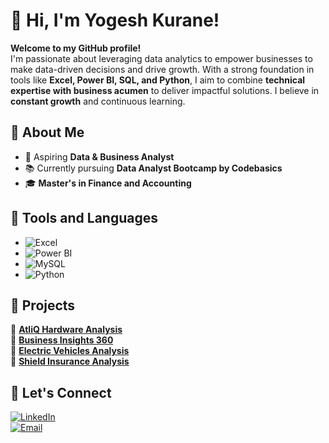 # 👋 Hi, I'm Yogesh Kurane!  

**Welcome to my GitHub profile!**  
I'm passionate about leveraging data analytics to empower businesses to make data-driven decisions and drive growth. With a strong foundation in tools like **Excel, Power BI, SQL, and Python**, I aim to combine **technical expertise with business acumen** to deliver impactful solutions. I believe in **constant growth** and continuous learning.  

## 🔹 About Me  
- 🎯 Aspiring **Data & Business Analyst**  
- 📚 Currently pursuing **Data Analyst Bootcamp by Codebasics**  
- 🎓 **Master's in Finance and Accounting**  

## 🔹 Tools and Languages  
- ![Excel](https://img.shields.io/badge/Microsoft_Excel-217346?style=for-the-badge&logo=microsoft-excel&logoColor=white)  
- ![Power BI](https://img.shields.io/badge/Power_BI-F2C811?style=for-the-badge&logo=power-bi&logoColor=black)  
- ![MySQL](https://img.shields.io/badge/MySQL-4479A1?style=for-the-badge&logo=mysql&logoColor=white)  
- ![Python](https://img.shields.io/badge/Python-3776AB?style=for-the-badge&logo=python&logoColor=white)  

## 🔹 Projects  
📌 **[AtliQ Hardware Analysis](https://github.com/Yogesh-Kurane/AtliQ-Hardware-Analysis)**   
📌 **[Business Insights 360](https://github.com/Yogesh-Kurane/Business-Insights-360)**  
📌 **[Electric Vehicles Analysis](https://github.com/Yogesh-Kurane/Electric-Vehicles-Analysis)**  
📌 **[Shield Insurance Analysis](https://app.powerbi.com/view?r=eyJrIjoiNDFkYmYyNWQtMGY3Zi00YzM3LTgzYjktZjQ4ZWVlOTEyNmRlIiwidCI6ImM2ZTU0OWIzLTVmNDUtNDAzMi1hYWU5LWQ0MjQ0ZGM1YjJjNCJ9)**  

## 🔹 Let's Connect  
[![LinkedIn](https://img.shields.io/badge/LinkedIn-0A66C2?style=for-the-badge&logo=linkedin&logoColor=white)](https://www.linkedin.com/in/yogeshkurane/)  
[![Email](https://img.shields.io/badge/Email-D14836?style=for-the-badge&logo=gmail&logoColor=white)](mailto:yogeshkurane.work@gmail.com)  

